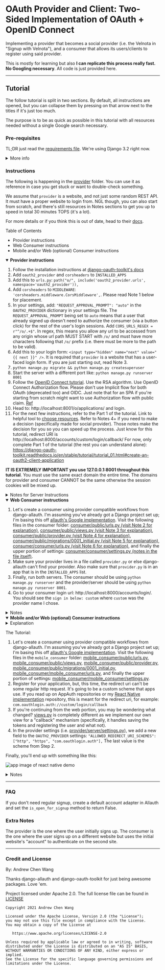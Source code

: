 # OAuth Provider and Client: Two-Sided Implementation of OAuth + OpenID Connect

Implementing a provider that becomes a social provider
(i.e. the Velnota in "Signup with Velnota"),
and a consumer that allows its users/clients to register using
said provider.

This is mostly for learning but also **I can replicate
this process really fast. No Googling necessary**. All code
is just provided here.

---
## Tutorial

The follow tutorial is split in two sections.
By default, all instructions are opened, but you
can collapse them by pressing on that arrow next
to the titles if it's just too much.

The purpose is to be as quick as possible in this tutorial with
all resources needed without a single Google search necessary.

### Pre-requisites

TL;DR just read the [requirements file](./requirements.txt).
We're using Django 3.2 right now.

<details>
<summary>More info</summary>
Your server needs django-oauth-toolkit and django-cors-headers.
Your "client" needs django-allauth (recommended since they have a base
class. Also, I've been using cookiecutter-django like a drug
addict, so no surprises here).

Besides requirements, you'll also probably want a website already working
ish. For example, a registration page would be helpful for server.
</details>

### Instructions

The following is happening in the [provider](./provider) folder.
You can use it as reference in case you get stuck or want
to double-check something.

We assume that `provider` is a website, and not just some random
REST API. It must have a proper website to login from.
NGL though, you can also start from scratch, and there's still resources
in Notes sections to get you up to speed in total 30 minutes TOPS (it's a lot).

For more details or if you think this is out of date, head to their
[docs](https://django-oauth-toolkit.readthedocs.io/en/latest/tutorial/tutorial_01.html).

Table of Contents
- Provider instructions
- Web Consumer instructions
- Mobile and/or Web (optional) Consumer instructions

<details open>
<summary><strong>Provider instructions</strong></summary>

1. Follow the installation instructions at
   [django-oauth-toolkit's docs](https://django-oauth-toolkit.readthedocs.io/en/latest/install.html)
1. Add `oauth2_provider` and `corsheaders` to `INSTALLED_APPS`
1. Add this to `urls.py`: `path("o/", include('oauth2_provider.urls', namespace='oauth2_provider')),`
1. Add `corsheaders` to `MIDDLEWARE`: `'corsheaders.middleware.CorsMiddleware',`.
   Please read Note 1 below for placement.
1. In your settings, add: `"REQUEST_APPROVAL_PROMPT": "auto"` in the
   `OAUTH2_PROVIDER` dictionary in your settings file. The `REQUEST_APPROVAL_PROMPT`
   being set to `auto` means that a user that already signed up doesn't need to
   authorize the consumer (via a button click) for the rest of the user's login
   sessions. Add `CORS_URLS_REGEX = r"^/o/.+$"`.
   In regex, this means you allow any url to be accessed from any origin whose url path
   MUST START with `/o/` and must have more characters
   following that `/o/` prefix (i.e. there must be more to the path to be valid).
1. Add this to your login form: `<input type="hidden" name="next" value="{{ next }}" />`.
   It is required that `provider` is a website that has a user-faced login form.
   If you are just starting out, read Note 3.
1. `python manage.py migrate && python manage.py createsuperuser`
1. Start the server with a different port like: `python manage.py runserver 8001`
1. Follow the [OpenID Connect tutorial](https://django-oauth-toolkit.readthedocs.io/en/latest/oidc.html).
   Use the RSA algorithm. Use OpenID Connect Authorization flow. Please don't use
   Implicit flow for both OAuth (deprecated too) and OIDC.
   Just note that for an SPA if you're starting from scratch might want to use
   Authorization flow with public claim.
   [Ref](https://medium.com/@robert.broeckelmann/securely-using-the-oidc-authorization-code-flow-and-a-public-client-with-single-page-applications-55e0a648ab3a)
1. Head to: http://localhost:8001/o/applications/ and login.
1. For the next few instructions, refer to the Part 1 of the tutorial.
   Link to helpful tool to
   [choose resources](https://medium.com/@robert.broeckelmann/when-to-use-which-oauth2-grants-and-oidc-flows-ec6a5c00d864).
   Refer to Notes 4+ if you need to make a decision (specifically made for social provider).
   Those notes make the decision for you so you can speed up the process. Just know for
   this tutorial, redirect URI is http://localhost:8000/accounts/custom/login/callback/
   For now, only complete Part 1 of the tutorial (the rest you can understand alone):
   https://django-oauth-toolkit.readthedocs.io/en/stable/tutorial/tutorial_01.html#create-an-oauth2-client-application

**IT IS EXTREMELY IMPORTANT you use 127.0.0.1:8001 throughout this tutorial**.
You must use the same exact domain the entire time. The domains for
provider and consumer CANNOT be the same otherwise the session cookies
will be mixed up.

<details>
<summary>Notes for Server Instructions</summary>

1. CorsMiddleware should be placed as high as possible, especially before any
   middleware that can generate responses such as Django’s CommonMiddleware or
   Whitenoise’s WhiteNoiseMiddleware. If it is not before, it will not be able to
   add the CORS headers to these responses. For example:
   ```python
   MIDDLEWARE = [
       'django.middleware.security.SecurityMiddleware',
       'corsheaders.middleware.CorsMiddleware',
       'django.contrib.sessions.middleware.SessionMiddleware',
        ...]
   ```
1. Why did I basically write the exact same instructions as the tutorial?
   Well they wanted to use django-cors-middleware and not django-cors-headers.
   Things go unmaintained all the time, but the middleware version is just
   shut down completely, and the django-oauth-toolkit docs aren't up to date
   with that info.
1. You can also just do the following (credit goes to
   [SIBTC](https://simpleisbetterthancomplex.com/tutorial/2016/06/27/how-to-use-djangos-built-in-login-system.html)):
   1. Go to urls.py and add:
   ```python
   from django.urls import path
   from django.contrib.auth.views import LoginView, LogoutView
   urlpatterns = [
    ...,
    path("accounts/login/", LoginView.as_view(), name='login'),
    path("accounts/logout/", LogoutView.as_view(), name='logout'),
    ...
   ]
   ```
   1. The following three steps is if you just don't have login
      setup yet. Add this homepage to `urls.py`:
      ```python
      from django.urls import path
      from django.views.generic import TemplateView
      urlpatterns = [
        ...,
        path("",
            TemplateView.as_view(template_name="base.html"),
            name="home"
        ),
        ...,
      ]
      ```
   1. Add `LOGIN_REDIRECT_URL = 'home'` to your settings.
   1. Create a template folder and add that to `TEMPLATES` variable
      in settings. Then create `base.html` in that template dir. It
      can be as simple as:
      ```html
      <!DOCTYPE html>
      <html lang="en">
      <head>
          <meta charset="UTF-8">
          <title>Title</title>
      </head>
      <body>
      {% block content %}{% endblock content %}
      </body>
      </html>
      ```
   1. Then create a template at `registration/login.html`:
   ```html
   <!-- If you don't have base.html, then
   you can make a random <body></body> tag instead
   and stick a random thing in. Remember to go to
   settings.py and add your templates dir to `TEMPLATES`
   -->
   {% extends 'base.html' %}
   {% block title %}Login{% endblock %}
   {% block content %}
   <h2>Login</h2>
   <form method="post">
     {% csrf_token %}
     {{ form.as_p }}
     <input type="hidden" name="next" value="{{ next }}" />
     <button type="submit">Login</button>
   </form>
   {% endblock %}
   ```
1. The following is for social provider specific decisions.
   For "Create an OAuth 2 Client Application", save the client id and secret.
   Select "Public" client type (Confidential is for CLIs). "Authorization code" for
   authorization grant type. For redirect URI if you're using allauth from
   the next tutorial below: http://localhost:8000/accounts/custom/login/callback/
   Algorithm is RSA SHA-2 256. When developing with the consumer on port 8000,
   make sure you stay on localhost. Anytime you mention anything with port 8001,
   in this case the provider, make sure you are on 127.0.0.1 or basically a completely
   different domain/host.
1. The redirect uri should have the domain be the same as the way you're accessing
   the consumer. So if you're logging in from http://localhost:8000, then your
   redirect uri must also use localhost:8000

</details>
<!-- End of provider instructions -->
</details>

<details open>
<summary><strong>Web Consumer instructions</strong></summary>

1. Let's create a consumer using provider compatible workflows from django-allauth.
   I'm assuming you've already got a Django project set up; I'm basing this off
   [allauth's Google implementation](https://github.com/pennersr/django-allauth/blob/80e07a25803baea4e603251254c7d07ef2ad5bb5/allauth/socialaccount/providers/google/provider.py).
   Visit the following files in the consumer folder:
   [consumer/public/urls.py (visit Note 2 for explanation)](./consumer/public/urls.py),
   [consumer/public/views.py (visit Note 3 for explanation)](./consumer/public/views.py),
   [consumer/public/provider.py (visit Note 4 for explanation)](./consumer/public/provider.py),
   [consumer/public/migrations/0001_initial.py (visit Note 5 for explanation)](./consumer/public/migrations/0001_initial.py),
   [consumer/consumer/urls.py (visit Note 6 for explanation)](./consumer/consumer/urls.py),
   and finally the upper portion of settings:
   [consumer/consumer/settings.py (notes in the file itself)](./consumer/consumer/settings.py).
1. Make sure your provider lives in a file called `provider.py` or else django-allauth
   can't find your provider. Also make sure that `provider.py` is in an app
   that is in the `INSTALLED_APPS` list.
1. Finally, run both servers. The consumer should be using
   `python manage.py runserver` and the provider/server should be using
   `python manage.py runserver 8001`.
1. Go to your consumer login url: http://localhost:8000/accounts/login/.
   You should see the `sign in below: custom` where `custom` was the provider
   name I chose.

<details>
<summary>Notes</summary>

1. The redirect uri should have the domain be the same as the way you're accessing
   the consumer. So if you're logging in from http://localhost:8000, then your
   redirect uri must also use localhost:8000
1. The [consumer/public/urls.py](./consumer/public/urls.py) implementation is just
   to add the django-allauth provider urls. These URLs are the basis for how we grab
   the tokens and register our user.
1. The [consumer/public/views.py](./consumer/public/views.py) implementation is a
   django-allauth subclassed view that complete a social authentication workflow
1. The [consumer/public/provider.py](./consumer/public/provider.py) file is a
   django-allauth provider that configures a new user and authenticates the user based
   on the scopes given in the provider's given token.
1. [consumer/public/migrations/0001_initial.py](./consumer/public/migrations/0001_initial.py)
   is meant for django-allauth. The package requires we have a site in the Django
   provided `Site` model. The code is from cookiecutter-django; I made this migration
   specifically so that we didn't need to create a new Site ourselves via a database CLI.
1. The [consumer/consumer/urls.py](./consumer/consumer/urls.py) is meant to add our
   `public` app's urls (which included the provider url). Additionally, you may notice
   a `TemplateView` being used. In the sample code, I added an index/landing page for
   debugging purposes to show whether the current user is authenticated or not.
1. For those wondering why they're going to `/accounts/profile` on login:
   https://django-allauth.readthedocs.io/en/latest/faq.html#when-i-attempt-to-login-i-run-into-a-404-on-accounts-profile

</details>
<!-- End of web consumer instructions -->
</details>

<details open>
<summary><strong>
Mobile and/or Web (optional) Consumer instructions
</strong></summary>

<details><summary>Explanation</summary>

Before we begin, I want to clarify how this works from the mobile perspective.
We will still be using django-allauth, but for authentication purposes,
we will be using `djangorestframework-simplejwt`. It's an alternative to
Django's session authentication by using stateless JWT tokens. You can also
set up `django-oauth-toolkit` for your consumer instead of `simplejwt` (they're
the exact same thing except OAuth gives "scopes" permissions out-of-the-box).

Additionally, if you'd like to see an example code that hosts the mobile app,
visit https://github.com/Andrew-Chen-Wang/react-native-oauth-login for a fuller
explanation with a for using React Native.

Anyways, the explanation: imagine you're on an app. You press a button that says
"Sign In with Velnota" (no register button since `django-allauth` auto registers
on first login; this can be changed with `SOCIALACCOUNT_AUTO_SIGNUP=False` in
your settings). This button is actually a URL that takes you to the provider's
login page directly without passing the consumer. We want the client to get their
access and refresh token pair directly from the provider.

Then the client gives those provider tokens to the mobile consumer. The consumer
creates its own tokens for the client to use against their endpoints. In this
exchange, the provider tokens will be encrypted in the consumer tokens for
use by the consumer whenever they want. If the user has never signed up on
the consumer end before, using `django-allauth`,
auto signup is enabled (sort of as we still need to write some more code).

We do this because the tokens given by the provider is for authorization against
the **provider's** endpoints, not the consumers (having trouble? Imagine you have a
project but don't want to send emails. Provider is Google, so we use Google to
authenticate. We have several endpoints for our app to use; those endpoints are OURS.
Thus, we are coding this on our project, that is the consumer, and not on the provider,
which is Google in this case).

So the tokens we receive on the mobile app is for going to the endpoints
on the consumer, and the first request is for going to authorized-endpoints
on the provider.

</details>

The Tutorial:

1. Let's create a consumer using provider compatible workflows from django-allauth.
   I'm assuming you've already got a Django project set up; I'm basing this off
   [allauth's Google implementation](https://github.com/pennersr/django-allauth/blob/80e07a25803baea4e603251254c7d07ef2ad5bb5/allauth/socialaccount/providers/google/provider.py).
   Visit the following files in the `mobile_consumer` folder:
   [mobile_consumer/public/urls.py](./mobile_consumer/public/urls.py),
   [mobile_consumer/public/views.py](./mobile_consumer/public/views.py),
   [mobile_consumer/public/provider.py](./mobile_consumer/public/provider.py),
   [mobile_consumer/public/migrations/0001_initial.py](./mobile_consumer/public/migrations/0001_initial.py),
   [mobile_consumer/mobile_consumer/urls.py](./mobile_consumer/mobile_consumer/urls.py),
   and finally the upper portion of settings:
   [mobile_consumer/mobile_consumer/settings.py](./mobile_consumer/mobile_consumer/settings.py).
1. Register for your application, but, this time, the redirect uri can't be some
   regular http request. It's going to be a custom scheme that apps use.
   If you read up on AppAuth repositories or my
   [React Native implementation](https://github.com/Andrew-Chen-Wang/react-native-oauth-login)
   repository, this is meant for the redirect uri, for example:
   `com.oauthlogin.auth://custom/login/callback`
1. If you're continuing from the web portion, you may be wondering what changed?
   [views.py](./mobile_consumer/public/views.py) is completely different as we
   implement our own view for a "callback" mechanism (specifically, it handles
   saving the tokens and registering the user and what not).
1. In the provider settings (i.e.
   [provider/server/settings.py](provider/server/settings.py)), we add a new field
   to the `OAUTH2_PROVIDER` settings:
   `"ALLOWED_REDIRECT_URI_SCHEMES": ["http", "https", "com.oauthlogin.auth"],`
   The last value is the scheme from Step 2.

Finally, you'll end up with something like this:

![app image of react native demo](./assets/app.png)

<details><summary>Notes</summary>

1. You may be wondering: why set the SimpleJWT and provider's tokens to never
   expire? Credentials. Unlike before, the mobile app can't save any username
   or password for BOTH the provider (i.e., we can't see the username and password for
   the provider) and the consumer (i.e., the consumer does not use
   credentials in the first place with the consumer; otherwise, that'd be security
   risk on the provider end if the provider wanted the user/client to save their
   provider credentials on a supposedly random consumer, generally speaking).

</details>
<!-- End of mobile consumer instructions -->
</details>

---
### FAQ

If you don't need regular signup, create a default account adapter
in Allauth and set the `is_open_for_signup` method to return False.

### Extra Notes

The provider is the one where the user initially signs up.
The consumer is the one where the user signs up on a different
website but uses the initial website's "account" to authenticate
on the second site.

---
### Credit and License

By: Andrew Chen Wang

Thanks django-allauth and django-oauth-toolkit for just being
awesome packages. Love 'em.

Project licensed under Apache 2.0. The full license file can
be found in [LICENSE](./LICENSE)

```text
Copyright 2021 Andrew Chen Wang

Licensed under the Apache License, Version 2.0 (the "License");
you may not use this file except in compliance with the License.
You may obtain a copy of the License at

   https://www.apache.org/licenses/LICENSE-2.0

Unless required by applicable law or agreed to in writing, software
distributed under the License is distributed on an "AS IS" BASIS,
WITHOUT WARRANTIES OR CONDITIONS OF ANY KIND, either express or implied.
See the License for the specific language governing permissions and
limitations under the License.
```
